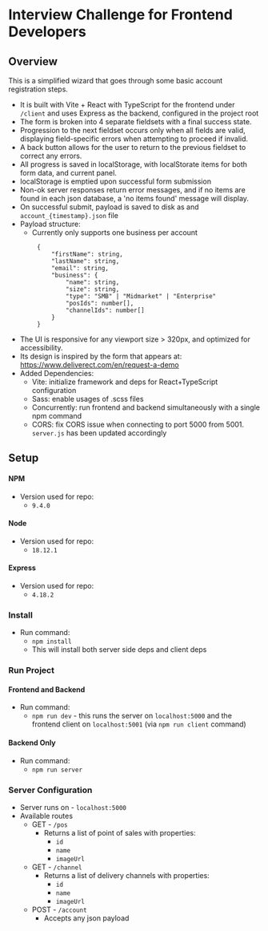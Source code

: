 # Interview Challenge for Frontend Developers

## Overview

This is a simplified wizard that goes through some basic account registration steps.

-   It is built with Vite + React with TypeScript for the frontend under `/client` and uses Express as the backend, configured in the project root
-   The form is broken into 4 separate fieldsets with a final success state.
-   Progression to the next fieldset occurs only when all fields are valid, displaying field-specific errors when attempting to proceed if invalid.
-   A back button allows for the user to return to the previous fieldset to correct any errors.
-   All progress is saved in localStorage, with localStorate items for both form data, and current panel.
-   localStorage is emptied upon successful form submission
-   Non-ok server responses return error messages, and if no items are found in each json database, a 'no items found' message will display.
-   On successful submit, payload is saved to disk as and `account_{timestamp}.json` file
-   Payload structure:
    -   Currently only supports one business per account

```
        {
            "firstName": string,
            "lastName": string,
            "email": string,
            "business": {
                "name": string,
                "size": string,
                "type": "SMB" | "Midmarket" | "Enterprise"
                "posIds": number[],
                "channelIds": number[]
            }
        }
```

-   The UI is responsive for any viewport size > 320px, and optimized for accessibility.
-   Its design is inspired by the form that appears at: https://www.deliverect.com/en/request-a-demo
-   Added Dependencies:
    -   Vite: initialize framework and deps for React+TypeScript configuration
    -   Sass: enable usages of .scss files
    -   Concurrently: run frontend and backend simultaneously with a single npm command
    -   CORS: fix CORS issue when connecting to port 5000 from 5001. `server.js` has been updated accordingly

## Setup

#### NPM

-   Version used for repo:
    -   `9.4.0`

#### Node

-   Version used for repo:
    -   `18.12.1`

#### Express

-   Version used for repo:
    -   `4.18.2`

### Install

-   Run command:
    -   `npm install`
    -   This will install both server side deps and client deps

### Run Project

#### Frontend and Backend

-   Run command:
    -   `npm run dev` - this runs the server on `localhost:5000` and the frontend client on `localhost:5001` (via `npm run client` command)

#### Backend Only

-   Run command:
    -   `npm run server`

### Server Configuration

-   Server runs on - `localhost:5000`
-   Available routes
    -   GET - `/pos`
        -   Returns a list of point of sales with properties:
            -   `id`
            -   `name`
            -   `imageUrl`
    -   GET - `/channel`
        -   Returns a list of delivery channels with properties:
            -   `id`
            -   `name`
            -   `imageUrl`
    -   POST - `/account`
        -   Accepts any json payload
